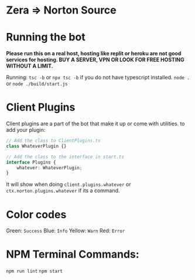 # Zera => Norton Source

# Running the bot
**Please run this on a real host, hosting like replit or heroku are not good services for hosting. BUY A SERVER, VPN OR LOOK FOR FREE HOSTING WITHOUT A LIMIT.**

Running:
`tsc -b` or `npx tsc -b` if you do not have typescript installed.
`node .` or `node ./build/start.js`

# Client Plugins
Client plugins are a part of the bot that make it up or come with utilities.
to add your plugin:
```ts
// Add the class to ClientPlugins.ts
class WhateverPlugin {}

// Add the class to the interface in start.ts
interface Plugins {
    whatever: WhateverPlugin;
}
```
It will show when doing `client.plugins.whatever` or `ctx.norton.plugins.whatever` if its a command.

# Color codes
Green: `Success`
Blue: `Info`
Yellow: `Warn`
Red: `Error`

# NPM Terminal Commands:
`npm run lint`
`npm start`